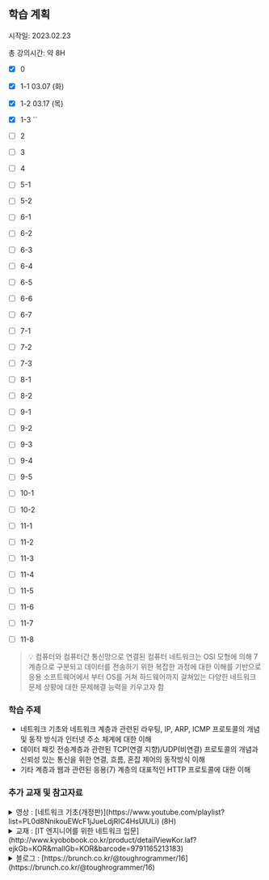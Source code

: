 ## 학습 계획

시작일: 2023.02.23

총 강의시간: 약 8H

- [x] 0

- [x] 1-1 03.07 (화)

- [x] 1-2 03.17 (목)

- [x] 1-3 ``

- [ ] 2

- [ ] 3

- [ ] 4

- [ ] 5-1

- [ ] 5-2

- [ ] 6-1

- [ ] 6-2

- [ ] 6-3

- [ ] 6-4

- [ ] 6-5

- [ ] 6-6

- [ ] 6-7

- [ ] 7-1

- [ ] 7-2

- [ ] 7-3

- [ ] 8-1

- [ ] 8-2

- [ ] 9-1

- [ ] 9-2

- [ ] 9-3

- [ ] 9-4

- [ ] 9-5

- [ ] 10-1

- [ ] 10-2

- [ ] 11-1

- [ ] 11-2

- [ ] 11-3

- [ ] 11-4

- [ ] 11-5

- [ ] 11-6

- [ ] 11-7

- [ ] 11-8

> :bulb: 컴퓨터와 컴퓨터간 통신망으로 연결된 컴퓨터 네트워크는 OSI 모형에 의해 7계층으로 구분되고 데이터를 전송하기 위한 복잡한 과정에 대한 이해를 기반으로 응용 소프트웨어에서 부터 OS를 거쳐 하드웨어까지 걸쳐있는 다양한 네트워크 문제 상황에 대한 문제해결 능력을 키우고자 함

### 학습 주제

- 네트워크 기초와 네트워크 계층과 관련된 라우팅, IP, ARP, ICMP 프로토콜의 개념 및 동작 방식과 인터넷 주소 체계에 대한 이해
- 데이터 패킷 전송계층과 관련된 TCP(연결 지향)/UDP(비연결) 프로토콜의 개념과 신뢰성 있는 통신을 위한 연결, 흐름, 혼잡 제어의 동작방식 이해
- 기타 계층과 웹과 관련된 응용(7) 계층의 대표적인 HTTP 프로토콜에 대한 이해

### 추가 교재 및 참고자료

<details>
<summary>영상 : [네트워크 기초(개정판)](https://www.youtube.com/playlist?list=PL0d8NnikouEWcF1jJueLdjRIC4HsUlULi) (8H)</summary>

- 네트워크에 대한 계층별 프로토콜에 대한 쉬운 설명과 PPT 에니메이션으로 동작 흐름을 쉽게 이해할 수 있게 설명합니다.
  
  </details>

<details>
<summary>교재 : [IT 엔지니어를 위한 네트워크 입문](http://www.kyobobook.co.kr/product/detailViewKor.laf?ejkGb=KOR&mallGb=KOR&barcode=9791165213183)</summary>

- 네트워크가 생소한 개발자와 서버 엔지니어에게 네트워크 기초를 쌓는 데 도움이 되고 클라우드 데브옵스 시대에 필요한 가상화 기술까지 그림으로 이해하기 쉽게 풀었음
  
  </details>

<details>
<summary>블로그 : [https://brunch.co.kr/@toughrogrammer/16](https://brunch.co.kr/@toughrogrammer/16)</summary>

- 컴퓨터 통신과 네트워크

- 네트워크 용어: 노드, 호스트, 링크, 홉, 경로, 프로토콜

- 연결 지향 프로토콜과 비연결 프로토콜

- 전송계층(4)
  
  - TCP 프로토콜
  
  - Multiplexing/Demultiplexing
  
  - 신뢰성 있는 통신
  
  - 연결 제어
  
  - 흐름 제어와 혼잡 제어
  
  - UDP 프로토콜
  
  - 네트워크 계층(3)
  
  - 데이터그램
  
  - 인터넷 프로토콜(IP)
  
  - 서브넷
  
  - 호스트 주소와 주소 블록 획득
  
  - NAT
  
  - ICMP
  
  - 라우팅 알고리즘- 다익스트라 최단 경로 알고리즘
  
  - 데이터 링크 계층과 물리 계층(2,1)
  
  - 세션, 표현, 응용계층(5,6,7)
    
    </details>